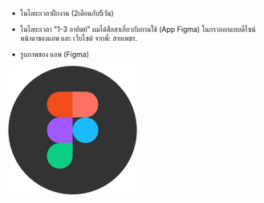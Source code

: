 
  + ในไลยะเวลาฝืกงาน (2เดือนกับ5วัน)
  + ในไลยะเวลา "1-3 อาทิตย์" ผมได้สืกสาเกี่ยวกับกานใช้ (App Figma) ในกราออกแบบดีไซน์หน้าตาของแอพ และ เว็บไซต์ จากพี่: สายเพชร.
  
  
  + รูบภาพของ แอพ (Figma)
  
  ![image](/img/Figma.webp "about me")  
  